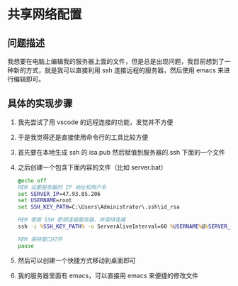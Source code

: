 # 共享网络配置

## 问题描述

我想要在电脑上编辑我的服务器上面的文件，但是总是出现问题，我目前想到了一种新的方式，就是我可以直接利用 ssh 连接远程的服务器，然后使用 emacs 来进行编辑即可。

## 具体的实现步骤

1. 我先尝试了用 vscode 的远程连接的功能，发觉并不方便
2. 于是我觉得还是直接使用命令行的工具比较方便
3. 首先要在本地生成 ssh 的 isa.pub 然后赋值到服务器的.ssh 下面的一个文件
4. 之后创建一个包含下面内容的文件（比如 server.bat）

   ```bat
   @echo off
   REM 设置服务器的 IP 地址和用户名
   set SERVER_IP=47.93.85.206
   set USERNAME=root
   set SSH_KEY_PATH=C:\Users\Administrator\.ssh\id_rsa

   REM 使用 SSH 密钥连接服务器，并保持连接
   ssh -i %SSH_KEY_PATH% -o ServerAliveInterval=60 %USERNAME%@%SERVER_IP%

   REM 保持窗口打开
   pause
   ```

5. 然后可以创建一个快捷方式移动到桌面即可
6. 我的服务器里面有 emacs，可以直接用 emacs 来便捷的修改文件
